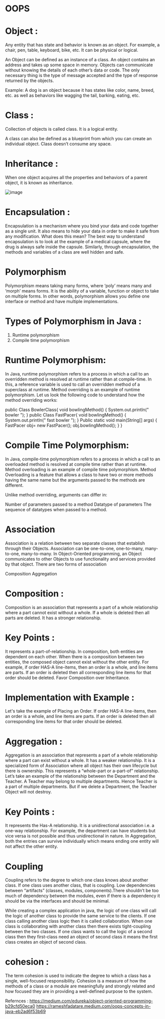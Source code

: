 # OOPS


# Object :

Any entity that has state and behavior is known as an object. For example, a chair, pen, table, keyboard, bike, etc. It can be physical or logical.

An Object can be defined as an instance of a class. An object contains an address and takes up some space in memory. Objects can communicate without knowing the details of each other’s data or code. The only necessary thing is the type of message accepted and the type of response returned by the objects.

Example: A dog is an object because it has states like color, name, breed, etc. as well as behaviors like wagging the tail, barking, eating, etc.

# Class :

Collection of objects is called class. It is a logical entity.

A class can also be defined as a blueprint from which you can create an individual object. Class doesn’t consume any space.

# Inheritance :
When one object acquires all the properties and behaviors of a parent object, it is known as inheritance.

![image](https://github.com/sree-hari55/OOPS/assets/59191028/ab5c5148-884e-46b2-ac63-a534fc63182f)

# Encapsulation :
Encapsulation is a mechanism where you bind your data and code together as a single unit. It also means to hide your data in order to make it safe from any modification. What does this mean? The best way to understand encapsulation is to look at the example of a medical capsule, where the drug is always safe inside the capsule. Similarly, through encapsulation, the methods and variables of a class are well hidden and safe.

# Polymorphism
Polymorphism means taking many forms, where ‘poly’ means many and ‘morph’ means forms. It is the ability of a variable, function or object to take on multiple forms. In other words, polymorphism allows you define one interface or method and have multiple implementations.

# Types of Polymorphism in Java :
 
 1) Runtime polymorphism
 2) Compile time polymorphism
 
# Runtime Polymorphism:
In Java, runtime polymorphism refers to a process in which a call to an overridden method is resolved at runtime rather than at compile-time. In this, a reference variable is used to call an overridden method of a superclass at runtime. Method overriding is an example of runtime polymorphism. Let us look the following code to understand how the method overriding works:

public Class BowlerClass{
void bowlingMethod()
{
System.out.println(" bowler ");
}
public Class FastPacer{
void bowlingMethod()
{
System.out.println(" fast bowler ");
}
Public static void main(String[] args)
{
FastPacer obj= new FastPacer();
obj.bowlingMethod();
}
}
# Compile Time Polymorphism:

In Java, compile-time polymorphism refers to a process in which a call to an overloaded method is resolved at compile time rather than at runtime. Method overloading is an example of compile time polymorphism. Method Overloading is a feature that allows a class to have two or more methods having the same name but the arguments passed to the methods are different.

Unlike method overriding, arguments can differ in:

Number of parameters passed to a method
Datatype of parameters
The sequence of datatypes when passed to a method.


# Association
Association is a relation between two separate classes that establish through their Objects. Association can be one-to-one, one-to-many, many-to-one, many-to-many.
In Object-Oriented programming, an Object communicates to other Objects to use functionality and services provided by that object.
There are two forms of association

Composition
Aggregation

# Composition :

Composition is an association that represents a part of a whole relationship where a part cannot exist without a whole. If a whole is deleted then all parts are deleted. It has a stronger relationship.

# Key Points :

It represents a part-of-relationship.
In composition, both entities are dependent on each other.
When there is a composition between two entities, the composed object cannot exist without the other entity. For example, if order HAS-A line-items, then an order is a whole, and line items are parts. If an order is deleted then all corresponding line items for that order should be deleted.
Favor Composition over Inheritance.
# Implementation with Example :
Let's take the example of Placing an Order. If order HAS-A line-items, then an order is a whole, and line items are parts. If an order is deleted then all corresponding line items for that order should be deleted.

# Aggregation :

Aggregation is an association that represents a part of a whole relationship where a part can exist without a whole. It has a weaker relationship.
It is a specialized form of Association where all object has their own lifecycle but there is ownership. This represents a “whole-part or a-part-of” relationship.
Let’s take an example of the relationship between the Department and the Teacher. A Teacher may belong to multiple departments. Hence Teacher is a part of multiple departments. But if we delete a Department, the Teacher Object will not destroy.


# Key Points :
It represents the Has-A relationship.
It is a unidirectional association i.e. a one-way relationship. For example, the department can have students but vice versa is not possible and thus unidirectional in nature.
In Aggregation, both the entries can survive individually which means ending one entity will not affect the other entity.

# Coupling 
Coupling refers to the degree to which one class knows about another class. If one class uses another class, that is coupling. Low dependencies between “artifacts” (classes, modules, components).There shouldn’t be too much of dependency between the modules, even if there is a dependency it should be via the interfaces and should be minimal.

While creating a complex application in java, the logic of one class will call the logic of another class to provide the same service to the clients.
If one class calling another class logic then it is called collaboration.
When one class is collaborating with another class then there exists tight-coupling between the two classes.
If one class wants to call the logic of a second class then they first-class need an object of second class it means the first class creates an object of second class.

# cohesion :
The term cohesion is used to indicate the degree to which a class has a single, well-focused responsibility. Cohesion is a measure of how the methods of a class or a module are meaningfully and strongly related and how focused they are in providing a well-defined purpose to the system.



Refernces :
https://medium.com/edureka/object-oriented-programming-b29cfd50eca0
https://rameshfadatare.medium.com/oops-concepts-in-java-eb2ad6f53b69
